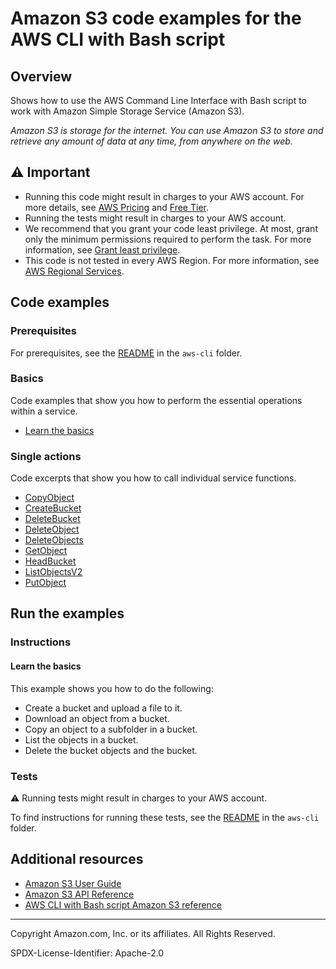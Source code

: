 # Amazon S3 code examples for the AWS CLI with Bash script

## Overview

Shows how to use the AWS Command Line Interface with Bash script to work with Amazon Simple Storage Service (Amazon S3).

<!--custom.overview.start-->
<!--custom.overview.end-->

_Amazon S3 is storage for the internet. You can use Amazon S3 to store and retrieve any amount of data at any time, from anywhere on the web._

## ⚠ Important

* Running this code might result in charges to your AWS account. For more details, see [AWS Pricing](https://aws.amazon.com/pricing/) and [Free Tier](https://aws.amazon.com/free/).
* Running the tests might result in charges to your AWS account.
* We recommend that you grant your code least privilege. At most, grant only the minimum permissions required to perform the task. For more information, see [Grant least privilege](https://docs.aws.amazon.com/IAM/latest/UserGuide/best-practices.html#grant-least-privilege).
* This code is not tested in every AWS Region. For more information, see [AWS Regional Services](https://aws.amazon.com/about-aws/global-infrastructure/regional-product-services).

<!--custom.important.start-->
<!--custom.important.end-->

## Code examples

### Prerequisites

For prerequisites, see the [README](../../README.md#Prerequisites) in the `aws-cli` folder.


<!--custom.prerequisites.start-->
<!--custom.prerequisites.end-->

### Basics

Code examples that show you how to perform the essential operations within a service.

- [Learn the basics](s3_getting_started.sh)


### Single actions

Code excerpts that show you how to call individual service functions.

- [CopyObject](bucket-lifecycle-operations/bucket_operations.sh#L202)
- [CreateBucket](bucket-lifecycle-operations/bucket_operations.sh#L50)
- [DeleteBucket](bucket-lifecycle-operations/bucket_operations.sh#L343)
- [DeleteObject](bucket-lifecycle-operations/bucket_operations.sh#L272)
- [DeleteObjects](bucket-lifecycle-operations/bucket_operations.sh#L303)
- [GetObject](bucket-lifecycle-operations/bucket_operations.sh#L168)
- [HeadBucket](bucket-lifecycle-operations/bucket_operations.sh#L20)
- [ListObjectsV2](bucket-lifecycle-operations/bucket_operations.sh#L236)
- [PutObject](bucket-lifecycle-operations/bucket_operations.sh#L134)


<!--custom.examples.start-->
<!--custom.examples.end-->

## Run the examples

### Instructions


<!--custom.instructions.start-->
<!--custom.instructions.end-->


#### Learn the basics

This example shows you how to do the following:

- Create a bucket and upload a file to it.
- Download an object from a bucket.
- Copy an object to a subfolder in a bucket.
- List the objects in a bucket.
- Delete the bucket objects and the bucket.

<!--custom.basic_prereqs.s3_Scenario_GettingStarted.start-->
<!--custom.basic_prereqs.s3_Scenario_GettingStarted.end-->


<!--custom.basics.s3_Scenario_GettingStarted.start-->
<!--custom.basics.s3_Scenario_GettingStarted.end-->


### Tests

⚠ Running tests might result in charges to your AWS account.


To find instructions for running these tests, see the [README](../../README.md#Tests)
in the `aws-cli` folder.



<!--custom.tests.start-->
<!--custom.tests.end-->

## Additional resources

- [Amazon S3 User Guide](https://docs.aws.amazon.com/AmazonS3/latest/userguide/Welcome.html)
- [Amazon S3 API Reference](https://docs.aws.amazon.com/AmazonS3/latest/API/Welcome.html)
- [AWS CLI with Bash script Amazon S3 reference](https://awscli.amazonaws.com/v2/documentation/api/latest/reference/s3/index.html)

<!--custom.resources.start-->
<!--custom.resources.end-->

---

Copyright Amazon.com, Inc. or its affiliates. All Rights Reserved.

SPDX-License-Identifier: Apache-2.0